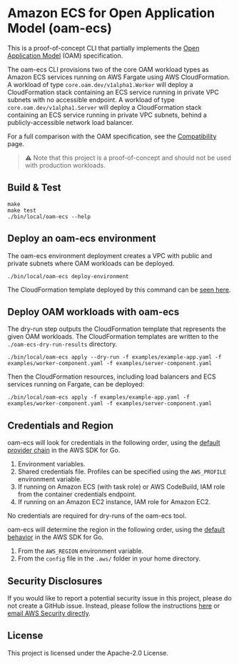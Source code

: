 # Amazon ECS for Open Application Model (oam-ecs)

This is a proof-of-concept CLI that partially implements the [Open Application Model](https://oam.dev/) (OAM) specification.

The oam-ecs CLI provisions two of the core OAM workload types as Amazon ECS services running on AWS Fargate using AWS CloudFormation.  A workload of type `core.oam.dev/v1alpha1.Worker` will deploy a CloudFormation stack containing an ECS service running in private VPC subnets with no accessible endpoint.  A workload of type `core.oam.dev/v1alpha1.Server` will deploy a CloudFormation stack containing an ECS service running in private VPC subnets, behind a publicly-accessible network load balancer.

For a full comparison with the OAM specification, see the [Compatibility](COMPATIBILITY.md) page.

>⚠️ Note that this project is a proof-of-concept and should not be used with production workloads.

## Build & Test

```
make
make test
./bin/local/oam-ecs --help
```

## Deploy an oam-ecs environment

The oam-ecs environment deployment creates a VPC with public and private subnets where OAM workloads can be deployed.

```
./bin/local/oam-ecs deploy-environment
```

The CloudFormation template deployed by this command can be [seen here](templates/environment/cf.yml).

## Deploy OAM workloads with oam-ecs

The dry-run step outputs the CloudFormation template that represents the given OAM workloads.  The CloudFormation templates are written to the `./oam-ecs-dry-run-results` directory.

```
./bin/local/oam-ecs apply --dry-run -f examples/example-app.yaml -f examples/worker-component.yaml -f examples/server-component.yaml
```

Then the CloudFormation resources, including load balancers and ECS services running on Fargate, can be deployed:

```
./bin/local/oam-ecs apply -f examples/example-app.yaml -f examples/worker-component.yaml -f examples/server-component.yaml
```

## Credentials and Region

oam-ecs will look for credentials in the following order, using the [default provider chain](https://docs.aws.amazon.com/sdk-for-go/v1/developer-guide/configuring-sdk.html#specifying-credentials) in the AWS SDK for Go.

1. Environment variables.
1. Shared credentials file. Profiles can be specified using the `AWS_PROFILE` environment variable.
1. If running on Amazon ECS (with task role) or AWS CodeBuild, IAM role from the container credentials endpoint.
1. If running on an Amazon EC2 instance, IAM role for Amazon EC2.

No credentials are required for dry-runs of the oam-ecs tool.

oam-ecs will determine the region in the following order, using the [default behavior](https://docs.aws.amazon.com/sdk-for-go/v1/developer-guide/configuring-sdk.html#specifying-the-region) in the AWS SDK for Go.

1. From the `AWS_REGION` environment variable.
1. From the `config` file in the `.aws/` folder in your home directory.

## Security Disclosures

If you would like to report a potential security issue in this project, please do not create a GitHub issue.  Instead, please follow the instructions [here](https://aws.amazon.com/security/vulnerability-reporting/) or [email AWS Security directly](mailto:aws-security@amazon.com).

## License

This project is licensed under the Apache-2.0 License.
